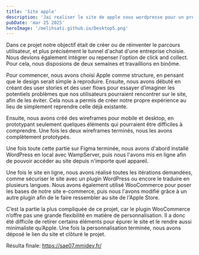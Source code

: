 ```yaml
---
title: 'Site apple'
description: 'Jai realiser le site de apple sous wordpresse pour un projet universitaire'
pubDate: 'mar 25 2025'
heroImage: '/melihsati.github.io/Desktop5.png'
---
```


Dans ce projet notre objectif était de créer ou de réinventer le parcours utilisateur, et plus précisément le tunnel d'achat d'une entreprise choisie. Nous devions également intégrer ou repenser l'option de click and collect. Pour cela, nous disposions de deux semaines et travaillions en binôme. 


Pour commencer, nous avons choisi Apple comme structure, en pensant que le design serait simple à reproduire. Ensuite, nous avons débuté en créant des user stories et des user flows pour essayer d’imaginer les potentiels problèmes que nos utilisateurs pourraient rencontrer sur le site, afin de les éviter. Cela nous a permis de créer notre propre expérience au lieu de simplement reprendre celle déjà existante. 

Ensuite, nous avons créé des wireframes pour mobile et desktop, en prototypant seulement quelques éléments qui pourraient être difficiles à comprendre. Une fois les deux wireframes terminés, nous les avons complètement prototypés.

Une fois toute cette partie sur Figma terminée, nous avons d'abord installé WordPress en local avec WampServer, puis nous l'avons mis en ligne afin de pouvoir accéder au site depuis n'importe quel appareil.

Une fois le site en ligne, nous avons réalisé toutes les itérations demandées, comme sécuriser le site avec un plugin WordPress ou encore le traduire en plusieurs langues. Nous avons également utilisé WooCommerce pour poser les bases de notre site e-commerce, puis nous l'avons modifié grâce à un autre plugin afin de le faire ressembler au site de l'Apple Store.

C’est la partie la plus compliquée de ce projet, car le plugin WooCommerce n’offre pas une grande flexibilité en matière de personnalisation. Il a donc été difficile de retirer certains éléments pour épurer le site et le rendre aussi minimaliste qu’Apple. Une fois la personnalisation terminée, nous avons déposé le lien du site et clôturé le projet.

Résulta finale: https://sae07.mmidev.fr/
